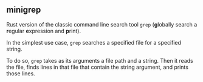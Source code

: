## minigrep

Rust version of the classic command line search tool `grep` (**g**lobally search a **r**egular **e**xpression and **p**rint).

In the simplest use case, `grep` searches a specified file for a specified string. 

To do so, `grep` takes as its arguments a file path and a string. Then it reads the file, finds lines in that file that contain the string argument, and prints those lines.
